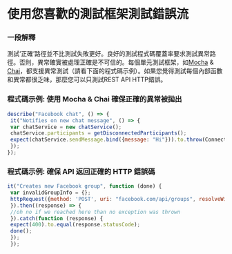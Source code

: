 # 使用您喜歡的測試框架測試錯誤流


### 一段解釋

測試‘正確’路徑並不比測試失敗更好。良好的測試程式碼覆蓋率要求測試異常路徑。否則，異常確實被處理正確是不可信的。每個單元測試框架，如[Mocha](https://mochajs.org/) & [Chai](http://chaijs.com/)，都支援異常測試（請看下面的程式碼示例）。如果您覺得測試每個內部函數和異常都很乏味，那麼您可以只測試REST API HTTP錯誤。



### 程式碼示例: 使用 Mocha & Chai 確保正確的異常被拋出

```javascript
describe("Facebook chat", () => {
 it("Notifies on new chat message", () => {
 var chatService = new chatService();
 chatService.participants = getDisconnectedParticipants();
 expect(chatService.sendMessage.bind({message: "Hi"})).to.throw(ConnectionError);
 });
});

```

### 程式碼示例: 確保 API 返回正確的 HTTP 錯誤碼

```javascript
it("Creates new Facebook group", function (done) {
 var invalidGroupInfo = {};
 httpRequest({method: 'POST', uri: "facebook.com/api/groups", resolveWithFullResponse: true, body: invalidGroupInfo, json: true
 }).then((response) => {
 //oh no if we reached here than no exception was thrown
 }).catch(function (response) {
 expect(400).to.equal(response.statusCode);
 done();
 });
 });

```
